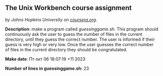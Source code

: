 ## The Unix Workbench course assignment
*by Johns Hopkins University on [coursera.org](https://www.coursera.org/).*

**Description**: make a program called *guessinggame.sh*. This program should continuously ask the user to guess the number of files in the current directory, until they guess the correct number. The user is informed if their guess is very high or very low. Once the user guesses the correct number of files in the current directory they should be congratulated.

**Make date**: Пт окт 06 18:07:19 +11 2023

**Number of lines in guessinggame.sh:** 23
